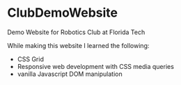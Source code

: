 # ClubDemoWebsite
Demo Website for Robotics Club at Florida Tech

While making this website I learned the following:
- CSS Grid
- Responsive web development with CSS media queries
- vanilla Javascript DOM manipulation
